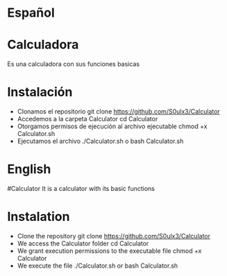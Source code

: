 # Español
# Calculadora
Es una calculadora con sus funciones basicas
# Instalación
- Clonamos el repositorio
git clone https://github.com/S0ulx3/Calculator
- Accedemos a la carpeta Calculator
cd Calculator
- Otorgamos permisos de ejecución al archivo ejecutable
chmod +x Calculator.sh
- Ejecutamos el archivo
./Calculator.sh  o  bash Calculator.sh

# English
#Calculator
It is a calculator with its basic functions
# Instalation
- Clone the repository
git clone https://github.com/S0ulx3/Calculator
- We access the Calculator folder
cd Calculator
- We grant execution permissions to the executable file
chmod +x Calculator
- We execute the file
./Calculator.sh  or  bash Calculator.sh
